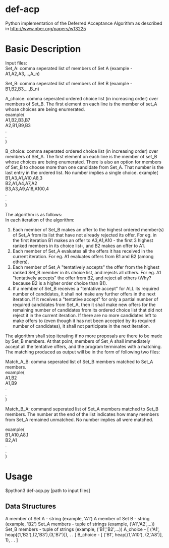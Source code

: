 # def-acp
Python implementation of the Deferred Acceptance Algorithm as described in http://www.nber.org/papers/w13225

# Basic Description
Input files:  
Set_A: comma seperated list of members of Set A (example - A1,A2,A3,...,A_n)  

Set_B: comma seperated list of members of Set B (example - B1,B2,B3,...,B_n)  

A_choice: comma seperated ordered choice list (in increasing order) over members of Set_B. The first element on each line is the member of set_A whose choices are being enumerated.  
example(  
A1,B2,B3,B7  
A2,B1,B9,B3  
.  
.  
)  

B_choice: comma seperated ordered choice list (in increasing order) over members of Set_A. The first element on each line is the member of set_B whose choices are being enumerated. There is also an option for members of Set_B to choose more than one candidate from Set_A. That number is the last entry in the ordered list. No number implies a single choice.
example(  
B1,A3,A1,A10,A8,3  
B2,A1,A4,A7,A2  
B3,A3,A9,A18,A100,4  
.  
.  
)  

The algorithm is as follows:  
In each iteration of the algorithm:  
1. Each member of Set_B makes an offer to the highest ordered member(s) of Set_A from its list that have not already rejected its offer. For eg. in the first iteration B1 makes an offer to A3,A1,A10 - the first 3 highest ranked members in its choice list-, and B2 makes an offer to A1.  
2. Each member of Set_A evaluates all the offers it has received in the current iteration. For eg. A1 evaluates offers from B1 and B2 (among others).  
3. Each member of Set_A "tentatively accepts" the offer from the highest ranked Set_B member in its choice list, and rejects all others. For eg. A1 "tentatively accepts" the offer from B2, and reject all others (Why? because B2 is a higher order choice than B1).  
4. If a member of Set_B receives a "tentative accept" for ALL its required number of candidates, it shall not make any further offers in the next iteration. If it receives a "tentative accept" for only a partial number of required candidates from Set_A, then it shall make new offers for the remaining number of candidates from its ordered choice list that did not reject it in the current iteration. If there are no more candidates left to make offers to (even though it has not been accepted by its required number of candidates), it shall not participate in the next iteration.  

The algorithm shall stop iterating if no more proposals are there to be made by Set_B members. At that point, members of Set_A shall immediately accept all the tentative offers, and the program terminates with a matching. The matching produced as output will be in the form of following two files:  

Match_A_B: comma seperated list of Set_B members matched to Set_A members.  
example(  
A1,B2  
A1,B9  
.  
.  
)  

Match_B_A: command seperated list of Set_A members matched to Set_B members. The number at the end of the list indicates how many members from Set_A remained unmatched. No number implies all were matched. 

example(  
B1,A10,A8,1  
B2,A1  
.  
.  
)  

# Usage
$python3 def-acp.py [path to input files]

Data Structures
----------------
A member of Set A - string (example, 'A1')
A member of Set B - string (example, 'B2')
Set_A members - tuple of strings (example, ('A1','A2',...))
Set_B members - tuple of strings (example, ('B1','B2',...))
A_choice - 
[
('A1', heap[(1,'B2'),(2,'B3'),(3,'B7')]),
.
. 
]
B_choice - 
[
('B1', heap[(1,'A10'), (2,'A8')], 1),
.
.
]
 
